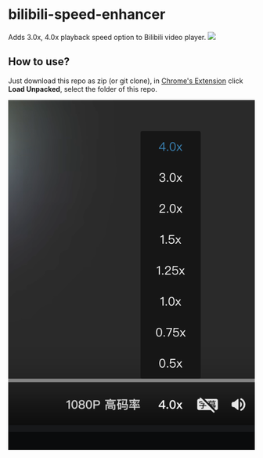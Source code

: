 # bilibili-speed-enhancer
Adds 3.0x, 4.0x playback speed option to Bilibili video player.
![](https://img.shields.io/badge/Written_by-AI-blue)

## How to use?
Just download this repo as zip (or git clone), in [Chrome's Extension](chrome://extensions) click **Load Unpacked**, select the folder of this repo.

![Example](./example.png)

